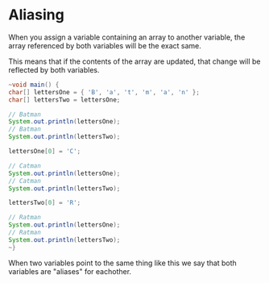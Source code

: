 # Aliasing

When you assign a variable containing an array to another variable, the array
referenced by both variables will be the exact same.

This means that if the contents of the array are updated, that change will
be reflected by both variables.

```java
~void main() {
char[] lettersOne = { 'B', 'a', 't', 'm', 'a', 'n' };
char[] lettersTwo = lettersOne;

// Batman
System.out.println(lettersOne);
// Batman
System.out.println(lettersTwo);

lettersOne[0] = 'C';

// Catman
System.out.println(lettersOne);
// Catman
System.out.println(lettersTwo);

lettersTwo[0] = 'R';

// Ratman
System.out.println(lettersOne);
// Ratman
System.out.println(lettersTwo);
~}
```

When two variables point to the same thing like this we say that both variables are "aliases"
for eachother.
